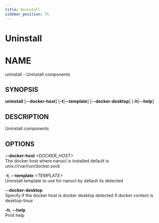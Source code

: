 ```yaml
---
title: Uninstall
sidebar_position: 75
---
```


# Uninstall

# NAME

uninstall - Uninstall components

## SYNOPSIS

**uninstall** \[**--docker-host**\] \[**-t**\|**--template**\]
\[**--docker-desktop**\] \[**-h**\|**--help**\]

## DESCRIPTION

Uninstall components

## OPTIONS

**--docker-host** *\<DOCKER_HOST\>*  
The docker host where nanocl is installed default is
unix:///var/run/docker.sock

**-t**, **--template** *\<TEMPLATE\>*  
Uninstall template to use for nanocl by default its detected

**--docker-desktop**  
Specify if the docker host is docker desktop detected if docker context
is desktop-linux

**-h**, **--help**  
Print help
